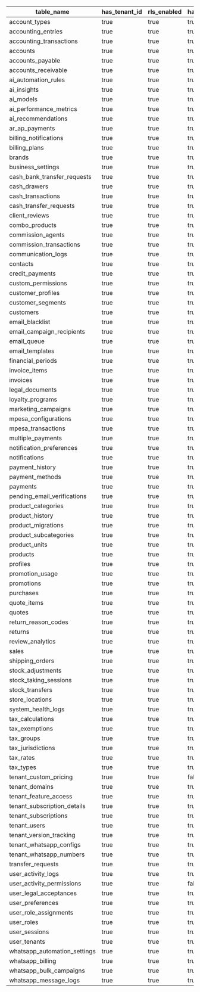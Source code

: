 | table_name                   | has_tenant_id | rls_enabled | has_policy | status       |
| ---------------------------- | ------------- | ----------- | ---------- | ------------ |
| account_types                | true          | true        | true       | COMPLIANT    |
| accounting_entries           | true          | true        | true       | COMPLIANT    |
| accounting_transactions      | true          | true        | true       | COMPLIANT    |
| accounts                     | true          | true        | true       | COMPLIANT    |
| accounts_payable             | true          | true        | true       | COMPLIANT    |
| accounts_receivable          | true          | true        | true       | COMPLIANT    |
| ai_automation_rules          | true          | true        | true       | COMPLIANT    |
| ai_insights                  | true          | true        | true       | COMPLIANT    |
| ai_models                    | true          | true        | true       | COMPLIANT    |
| ai_performance_metrics       | true          | true        | true       | COMPLIANT    |
| ai_recommendations           | true          | true        | true       | COMPLIANT    |
| ar_ap_payments               | true          | true        | true       | COMPLIANT    |
| billing_notifications        | true          | true        | true       | COMPLIANT    |
| billing_plans                | true          | true        | true       | COMPLIANT    |
| brands                       | true          | true        | true       | COMPLIANT    |
| business_settings            | true          | true        | true       | COMPLIANT    |
| cash_bank_transfer_requests  | true          | true        | true       | COMPLIANT    |
| cash_drawers                 | true          | true        | true       | COMPLIANT    |
| cash_transactions            | true          | true        | true       | COMPLIANT    |
| cash_transfer_requests       | true          | true        | true       | COMPLIANT    |
| client_reviews               | true          | true        | true       | COMPLIANT    |
| combo_products               | true          | true        | true       | COMPLIANT    |
| commission_agents            | true          | true        | true       | COMPLIANT    |
| commission_transactions      | true          | true        | true       | COMPLIANT    |
| communication_logs           | true          | true        | true       | COMPLIANT    |
| contacts                     | true          | true        | true       | COMPLIANT    |
| credit_payments              | true          | true        | true       | COMPLIANT    |
| custom_permissions           | true          | true        | true       | COMPLIANT    |
| customer_profiles            | true          | true        | true       | COMPLIANT    |
| customer_segments            | true          | true        | true       | COMPLIANT    |
| customers                    | true          | true        | true       | COMPLIANT    |
| email_blacklist              | true          | true        | true       | COMPLIANT    |
| email_campaign_recipients    | true          | true        | true       | COMPLIANT    |
| email_queue                  | true          | true        | true       | COMPLIANT    |
| email_templates              | true          | true        | true       | COMPLIANT    |
| financial_periods            | true          | true        | true       | COMPLIANT    |
| invoice_items                | true          | true        | true       | COMPLIANT    |
| invoices                     | true          | true        | true       | COMPLIANT    |
| legal_documents              | true          | true        | true       | COMPLIANT    |
| loyalty_programs             | true          | true        | true       | COMPLIANT    |
| marketing_campaigns          | true          | true        | true       | COMPLIANT    |
| mpesa_configurations         | true          | true        | true       | COMPLIANT    |
| mpesa_transactions           | true          | true        | true       | COMPLIANT    |
| multiple_payments            | true          | true        | true       | COMPLIANT    |
| notification_preferences     | true          | true        | true       | COMPLIANT    |
| notifications                | true          | true        | true       | COMPLIANT    |
| payment_history              | true          | true        | true       | COMPLIANT    |
| payment_methods              | true          | true        | true       | COMPLIANT    |
| payments                     | true          | true        | true       | COMPLIANT    |
| pending_email_verifications  | true          | true        | true       | COMPLIANT    |
| product_categories           | true          | true        | true       | COMPLIANT    |
| product_history              | true          | true        | true       | COMPLIANT    |
| product_migrations           | true          | true        | true       | COMPLIANT    |
| product_subcategories        | true          | true        | true       | COMPLIANT    |
| product_units                | true          | true        | true       | COMPLIANT    |
| products                     | true          | true        | true       | COMPLIANT    |
| profiles                     | true          | true        | true       | COMPLIANT    |
| promotion_usage              | true          | true        | true       | COMPLIANT    |
| promotions                   | true          | true        | true       | COMPLIANT    |
| purchases                    | true          | true        | true       | COMPLIANT    |
| quote_items                  | true          | true        | true       | COMPLIANT    |
| quotes                       | true          | true        | true       | COMPLIANT    |
| return_reason_codes          | true          | true        | true       | COMPLIANT    |
| returns                      | true          | true        | true       | COMPLIANT    |
| review_analytics             | true          | true        | true       | COMPLIANT    |
| sales                        | true          | true        | true       | COMPLIANT    |
| shipping_orders              | true          | true        | true       | COMPLIANT    |
| stock_adjustments            | true          | true        | true       | COMPLIANT    |
| stock_taking_sessions        | true          | true        | true       | COMPLIANT    |
| stock_transfers              | true          | true        | true       | COMPLIANT    |
| store_locations              | true          | true        | true       | COMPLIANT    |
| system_health_logs           | true          | true        | true       | COMPLIANT    |
| tax_calculations             | true          | true        | true       | COMPLIANT    |
| tax_exemptions               | true          | true        | true       | COMPLIANT    |
| tax_groups                   | true          | true        | true       | COMPLIANT    |
| tax_jurisdictions            | true          | true        | true       | COMPLIANT    |
| tax_rates                    | true          | true        | true       | COMPLIANT    |
| tax_types                    | true          | true        | true       | COMPLIANT    |
| tenant_custom_pricing        | true          | true        | false      | NEEDS_POLICY |
| tenant_domains               | true          | true        | true       | COMPLIANT    |
| tenant_feature_access        | true          | true        | true       | COMPLIANT    |
| tenant_subscription_details  | true          | true        | true       | COMPLIANT    |
| tenant_subscriptions         | true          | true        | true       | COMPLIANT    |
| tenant_users                 | true          | true        | true       | COMPLIANT    |
| tenant_version_tracking      | true          | true        | true       | COMPLIANT    |
| tenant_whatsapp_configs      | true          | true        | true       | COMPLIANT    |
| tenant_whatsapp_numbers      | true          | true        | true       | COMPLIANT    |
| transfer_requests            | true          | true        | true       | COMPLIANT    |
| user_activity_logs           | true          | true        | true       | COMPLIANT    |
| user_activity_permissions    | true          | true        | false      | NEEDS_POLICY |
| user_legal_acceptances       | true          | true        | true       | COMPLIANT    |
| user_preferences             | true          | true        | true       | COMPLIANT    |
| user_role_assignments        | true          | true        | true       | COMPLIANT    |
| user_roles                   | true          | true        | true       | COMPLIANT    |
| user_sessions                | true          | true        | true       | COMPLIANT    |
| user_tenants                 | true          | true        | true       | COMPLIANT    |
| whatsapp_automation_settings | true          | true        | true       | COMPLIANT    |
| whatsapp_billing             | true          | true        | true       | COMPLIANT    |
| whatsapp_bulk_campaigns      | true          | true        | true       | COMPLIANT    |
| whatsapp_message_logs        | true          | true        | true       | COMPLIANT    |